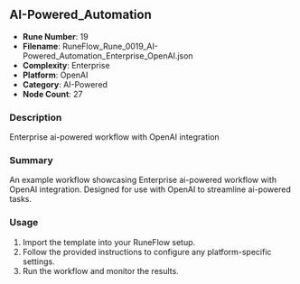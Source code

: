 ## AI-Powered_Automation

- **Rune Number**: 19
- **Filename**: RuneFlow_Rune_0019_AI-Powered_Automation_Enterprise_OpenAI.json
- **Complexity**: Enterprise
- **Platform**: OpenAI
- **Category**: AI-Powered
- **Node Count**: 27

### Description
Enterprise ai-powered workflow with OpenAI integration

### Summary
An example workflow showcasing Enterprise ai-powered workflow with OpenAI integration. Designed for use with OpenAI to streamline ai-powered tasks.

### Usage
1. Import the template into your RuneFlow setup.
2. Follow the provided instructions to configure any platform-specific settings.
3. Run the workflow and monitor the results.

